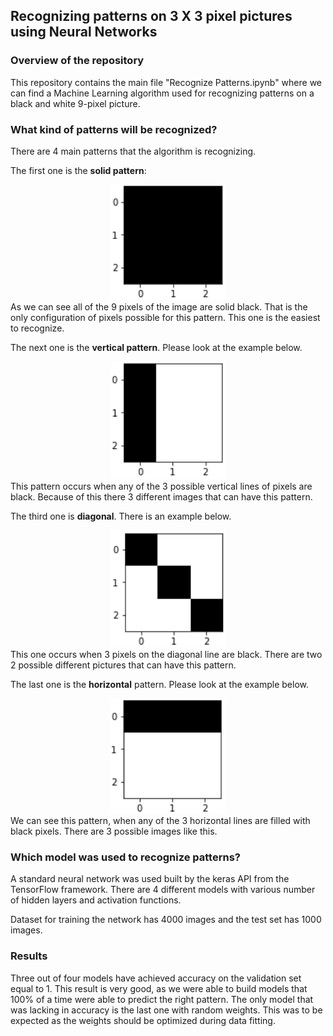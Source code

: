 ## Recognizing patterns on 3 X 3 pixel pictures using Neural Networks

### Overview of the repository
This repository contains the main file "Recognize Patterns.ipynb" where we can find a Machine Learning algorithm used for recognizing patterns on a black and white 9-pixel picture.

### What kind of patterns will be recognized?
There are 4 main patterns that the algorithm is recognizing.

The first one is the <b>solid pattern</b>:
<center><img src="Patterns_Examples\Solid pattern.png"></center>
As we can see all of the 9 pixels of the image are solid black. That is the only configuration of pixels possible for this pattern. This one is the easiest to recognize.

The next one is the <b>vertical pattern</b>. Please look at the example below.
<center><img src="Patterns_Examples\Vertical pattern.png"></center>
This pattern occurs when any of the 3 possible vertical lines of pixels are black. Because of this there 3 different images that can have this pattern.

The third one is <b>diagonal</b>. There is an example below.
<center><img src="Patterns_Examples\Diagonal pattern.png"></center>
This one occurs when 3 pixels on the diagonal line are black. There are two 2 possible different pictures that can have this pattern.

The last one is the <b>horizontal</b> pattern. Please look at the example below.
<center><img src="Patterns_Examples\Horizontal pattern.png"></center>
We can see this pattern, when any of the 3 horizontal lines are filled with black pixels. There are 3 possible images like this.

### Which model was used to recognize patterns?

A standard neural network was used built by the keras API from the TensorFlow framework. There are 4 different models with various number of hidden layers and activation functions.

Dataset for training the network has 4000 images and the test set has 1000 images.

### Results
Three out of four models have achieved accuracy on the validation set equal to 1. This result is very good, as we were able to build models that 100% of a time were able to predict the right pattern. The only model that was lacking in accuracy is the last one with random weights. This was to be expected as the weights should be optimized during data fitting.